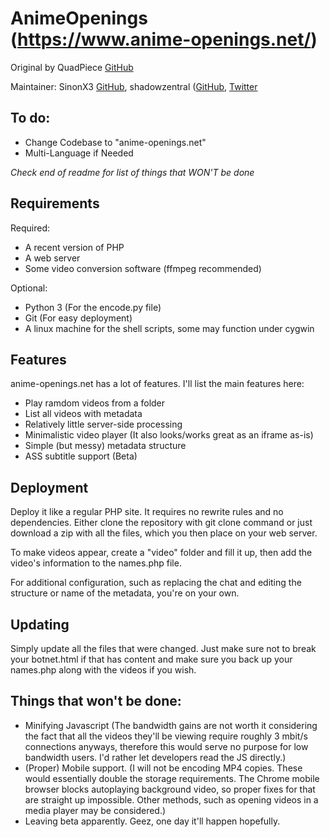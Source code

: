 # AnimeOpenings (https://www.anime-openings.net/)

Original by QuadPiece [GitHub](https://github.com/QuadPiece)

Maintainer: SinonX3 [GitHub](https://github.com/SinonX3), shadowzentral ([GitHub](https://github.com/shadowzentral), [Twitter](https://twitter.com/shadowzentral/)



## To do:

* Change Codebase to "anime-openings.net"
* Multi-Language if Needed

*Check end of readme for list of things that WON'T be done*

## Requirements

Required:

* A recent version of PHP
* A web server
* Some video conversion software (ffmpeg recommended)

Optional:

* Python 3 (For the encode.py file)
* Git (For easy deployment)
* A linux machine for the shell scripts, some may function under cygwin

## Features

anime-openings.net has a lot of features. I'll list the main features here:

* Play ramdom videos from a folder
* List all videos with metadata
* Relatively little server-side processing
* Minimalistic video player (It also looks/works great as an iframe as-is)
* Simple (but messy) metadata structure
* ASS subtitle support (Beta)

## Deployment

Deploy it like a regular PHP site. It requires no rewrite rules and no dependencies. Either clone the repository with git clone command or just download a zip with all the files, which you then place on your web server.

To make videos appear, create a "video" folder and fill it up, then add the video's information to the names.php file.

For additional configuration, such as replacing the chat and editing the structure or name of the metadata, you're on your own.

## Updating

Simply update all the files that were changed. Just make sure not to break your botnet.html if that has content and make sure you back up your names.php along with the videos if you wish.

## Things that won't be done:

* Minifying Javascript (The bandwidth gains are not worth it considering the fact that all the videos they'll be viewing require roughly 3 mbit/s connections anyways, therefore this would serve no purpose for low bandwidth users. I'd rather let developers read the JS directly.)
* (Proper) Mobile support. (I will not be encoding MP4 copies. These would essentially double the storage requirements. The Chrome mobile browser blocks autoplaying background video, so proper fixes for that are straight up impossible. Other methods, such as opening videos in a media player may be considered.)
* Leaving beta apparently. Geez, one day it'll happen hopefully.
